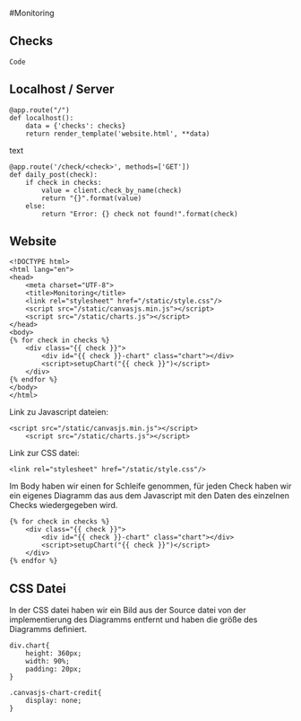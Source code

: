 #Monitoring

Checks
-----

```
Code
```










Localhost / Server
---
```
@app.route("/")
def localhost():
    data = {'checks': checks}
    return render_template('website.html', **data)
```
text
```
@app.route('/check/<check>', methods=['GET'])
def daily_post(check):
    if check in checks:
        value = client.check_by_name(check)
        return "{}".format(value)
    else:
        return "Error: {} check not found!".format(check)
```

Website
---
```
<!DOCTYPE html>
<html lang="en">
<head>
    <meta charset="UTF-8">
    <title>Monitoring</title>
    <link rel="stylesheet" href="/static/style.css"/>
    <script src="/static/canvasjs.min.js"></script>
    <script src="/static/charts.js"></script>
</head>
<body>
{% for check in checks %}
    <div class="{{ check }}">
        <div id="{{ check }}-chart" class="chart"></div>
        <script>setupChart("{{ check }}")</script>
    </div>
{% endfor %}
</body>
</html>
```
Link zu Javascript dateien:
```
<script src="/static/canvasjs.min.js"></script>
    <script src="/static/charts.js"></script>
```
Link zur CSS datei:
```
<link rel="stylesheet" href="/static/style.css"/>
```
Im Body haben wir einen for Schleife genommen, für jeden Check haben wir ein eigenes Diagramm das aus dem Javascript mit den Daten des einzelnen Checks wiedergegeben wird.
```
{% for check in checks %}
    <div class="{{ check }}">
        <div id="{{ check }}-chart" class="chart"></div>
        <script>setupChart("{{ check }}")</script>
    </div>
{% endfor %}
```
CSS Datei
---
In der CSS datei haben wir ein Bild aus der Source datei von der implementierung des Diagramms entfernt und haben die größe des Diagramms definiert.
```
div.chart{
    height: 360px;
    width: 90%;
    padding: 20px;
}

.canvasjs-chart-credit{
    display: none;
}
```